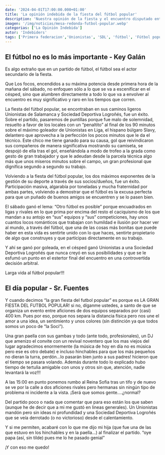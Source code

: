 ```yaml
---
date: '2024-04-01T17:00:00.000+01:00'
title: 'La opinión indebida de la fiesta del fútbol popular'
description: 'Nuestra opinión de la fiesta y el encuentro disputado entre Unionistas de Salamanca y la Sociedad Deportiva Logroñes. Primera federación grupo 1, jornada 30.'
imagen: '/img/noticias/mesa-redonda-futbol-popular.webp'
categorias: ['La Opinión Indebida']
autor: 'Indebiders'
tags: ['Primera federacion','Unionistas', 'SDL', 'fútbol', 'Fútbol popular']
---
```


## El fútbol no es lo más importante - Key Galán

Es algo extraño que en un partido de fútbol, el fútbol sea el actor secundario de la fiesta.

Que Los focos, encendidos a su máxima potencia desde primera hora de la mañana del sábado, no enfoquen sólo a lo que se va a escenificar en el césped, sino que alumbren directamente a todo lo que va a envolver al encuentro es muy significativo y raro en los tiempos que corren.

La fiesta del fútbol popular, se encontraban en sus caminos ligeros Unionistas de Salamanca y Sociedad Deportiva Logroñés, fue un éxito. Sobre el partido, pasaremos de puntillas porque fue malo de solemnidad, resuelto a favor de los locales con un “penaltito” al final de los 90 minutos sobre el máximo goleador de Unionistas en Liga, el hispano búlgaro Slavy, delantero que aprovecha a la perfección los pocos minutos que le da el técnico. Este chico me tiene ganado para su causa, gol que reivindicaron sus compañeros de manera significativa mostrando su camiseta, se despojó de ella tras el gol, enseñándola a modo de trofeo a la grada como gesto de gran trabajador y que le adeudan desde la parcela técnica algo más que unos miseros minutos sobre el campo, un gran profesional que dignifica segundo a segundo su trabajo.

Volviendo a la fiesta del fútbol popular, los dos máximos exponentes de la gestión de su deporte a través de sus socios/dueños, fue un éxito. Participación masiva, algarabía por toneladas y mucha fraternidad por ambas partes, volviendo a demostrar que el fútbol es la excusa perfecta para que un puñado de buenos  amigos se encuentren y se lo pasen bien.

El sábado ganó el lema: “Otro fútbol es posible” porque encuadrados en ligas y rivales en lo que prima por encima del resto el caciquismo de los que mandan a su antojo  en “sus” equipos y “sus” competiciones, hay unos cuantos locos románticos que trabajan con humildad e ilusión por hacer ver al mundo, a través del fútbol, que una de las cosas más bonitas que puede haber en esta vida es sentirte unido con lo que haces, sentirte propietario de algo que construyes y que participas directamente en su trabajo.

Y ahí se ganó por  goleada, en el césped ganó Unionistas a una Sociedad Deportiva Logroñés que nunca creyó en sus posibilidades y que se le esfumó un punto en el estertor final del encuentro en una controvertida decisión arbitral.

Larga vida al fútbol popular!!!

## El día popular - Sr. Fuentes

Y cuando decimos “la gran fiesta del futbol popular” es porque es LA GRAN FIESTA DEL FUTBOL POPULAR! si no, díganme ustedes, a santo de que se organiza un evento entre aficiones de dos equipos separados por (casi) 400 km. Pues por eso, porque nos separa la distancia física pero nos une el amor a una idea, un sentimiento y unos colores (sin distinción ya que todos somos un poco de “la Soci”).

Una gran paella con sus gambas y todo (ante todo, profesionales), un DJ que amenizo el convite con un revival noventero que los mas viejos del lugar agradecimos enormemente (la música de hoy en día no es música pero ese es otro debate) e incluso hinchables para que los más pequeños no dieran la turra, perdón…lo pasarán bien junto a sus padres! hicieron que el tiempo se pasara volando. Además durante todo lo explicado hubo tiempo de tertulia amigable con unos y otros sin que, atención, nadie levantará la voz!!!

A las 15:00 en punto ponemos rumbo al Reina Sofia tras un tifo y de nuevo se ve por la calle a dos aficiones rivales pero hermanas sin ningún tipo de problema ni incidente a la vista. ¡Será que somos gente….¿normal?

Del partido poco o nada que comentar que para eso están los que saben (aunque he de decir que a mi me gustó en lineas generales). Un Unionistas mandón pero sin ideas ni profundidad y una Sociedad Deportiva Logroñés que se veía derrotado (o no victorioso) desde el calentamiento.

Y si me permiten, acabaré con lo que me dijo mi hija (que fue una de las que estuvo en los hinchables y en la paella…) al finalizar el partido. “oye papa (así, sin tilde) pues me lo he pasado genial”

¡Y con eso me quedo!
